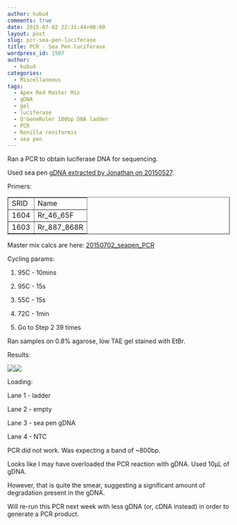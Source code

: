 ```yaml
---
author: kubu4
comments: true
date: 2015-07-02 22:31:44+00:00
layout: post
slug: pcr-sea-pen-luciferase
title: PCR - Sea Pen luciferase
wordpress_id: 1507
author:
  - kubu4
categories:
  - Miscellaneous
tags:
  - Apex Red Master Mix
  - gDNA
  - gel
  - luciferase
  - O'GeneRuler 100bp DNA ladder
  - PCR
  - Renilla reniformis
  - sea pen
---
```


Ran a PCR to obtain luciferase DNA for sequencing.

Used sea pen [gDNA extracted by Jonathan on 20150527](https://jda26.blogspot.com/2015/05/05272015-started-dna-extraction-on.html).

Primers:

<table cellpadding="0" cellspacing="0" border="1" dir="ltr" > 
<tbody >
<tr >

<td data-sheets-value="[null,3,null,1604]" >SRID
</td>

<td data-sheets-value="[null,2,"Rr_46_65F"]" >Name
</td>
</tr>
<tr >

<td data-sheets-value="[null,3,null,1604]" >1604
</td>

<td data-sheets-value="[null,2,"Rr_46_65F"]" >Rr_46_65F
</td>
</tr>
<tr >

<td data-sheets-value="[null,3,null,1603]" >1603
</td>

<td data-sheets-value="[null,2,"Rr_887_868R"]" >Rr_887_868R
</td>
</tr>
</tbody>
</table>

Master mix calcs are here: [20150702_seapen_PCR](20150702_seapen_PCR_calcs)

Cycling params:





  1. 95C - 10mins


  2. 95C - 15s


  3. 55C - 15s


  4. 72C - 1min


  5. Go to Step 2 39 times





Ran samples on 0.8% agarose, low TAE gel stained with EtBr.

Results:





[![](httpss://github.com/sr320/LabDocs/blob/master/protocols/Commercial_Protocols/ThermoFisher_OGeneRuler100bpDNA_ladder.jpg?raw=true)](https://github.com/sr320/LabDocs/blob/master/protocols/Commercial_Protocols/ThermoFisher_OGeneRuler100bpDNA_ladder.jpg?raw=true)[![](http://eagle.fish.washington.edu/Arabidopsis/20150702_seapen_PCR_gel.jpeg)](http://eagle.fish.washington.edu/Arabidopsis/20150702_seapen_PCR_gel.jpeg)

Loading:

Lane 1 - ladder

Lane 2 - empty

Lane 3 - sea pen gDNA

Lane 4 - NTC



PCR did not work. Was expecting a band of ~800bp.

Looks like I may have overloaded the PCR reaction with gDNA. Used 10μL of gDNA.

However, that is quite the smear, suggesting a significant amount of degradation present in the gDNA.

Will re-run this PCR next week with less gDNA (or, cDNA instead) in order to generate a PCR product.
